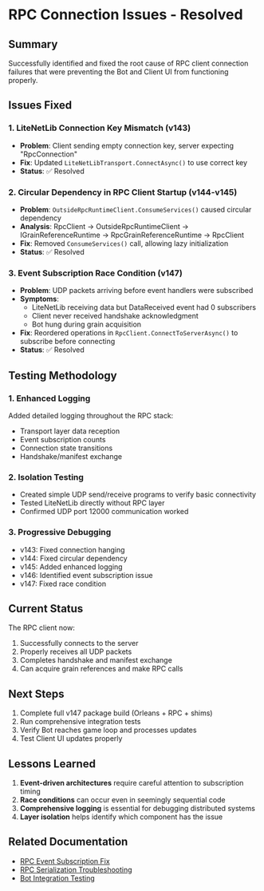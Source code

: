# RPC Connection Issues - Resolved

## Summary

Successfully identified and fixed the root cause of RPC client connection failures that were preventing the Bot and Client UI from functioning properly.

## Issues Fixed

### 1. LiteNetLib Connection Key Mismatch (v143)
- **Problem**: Client sending empty connection key, server expecting "RpcConnection"
- **Fix**: Updated `LiteNetLibTransport.ConnectAsync()` to use correct key
- **Status**: ✅ Resolved

### 2. Circular Dependency in RPC Client Startup (v144-v145)
- **Problem**: `OutsideRpcRuntimeClient.ConsumeServices()` caused circular dependency
- **Analysis**: RpcClient → OutsideRpcRuntimeClient → IGrainReferenceRuntime → RpcGrainReferenceRuntime → RpcClient
- **Fix**: Removed `ConsumeServices()` call, allowing lazy initialization
- **Status**: ✅ Resolved

### 3. Event Subscription Race Condition (v147)
- **Problem**: UDP packets arriving before event handlers were subscribed
- **Symptoms**: 
  - LiteNetLib receiving data but DataReceived event had 0 subscribers
  - Client never received handshake acknowledgment
  - Bot hung during grain acquisition
- **Fix**: Reordered operations in `RpcClient.ConnectToServerAsync()` to subscribe before connecting
- **Status**: ✅ Resolved

## Testing Methodology

### 1. Enhanced Logging
Added detailed logging throughout the RPC stack:
- Transport layer data reception
- Event subscription counts
- Connection state transitions
- Handshake/manifest exchange

### 2. Isolation Testing
- Created simple UDP send/receive programs to verify basic connectivity
- Tested LiteNetLib directly without RPC layer
- Confirmed UDP port 12000 communication worked

### 3. Progressive Debugging
- v143: Fixed connection hanging
- v144: Fixed circular dependency
- v145: Added enhanced logging
- v146: Identified event subscription issue
- v147: Fixed race condition

## Current Status

The RPC client now:
1. Successfully connects to the server
2. Properly receives all UDP packets
3. Completes handshake and manifest exchange
4. Can acquire grain references and make RPC calls

## Next Steps

1. Complete full v147 package build (Orleans + RPC + shims)
2. Run comprehensive integration tests
3. Verify Bot reaches game loop and processes updates
4. Test Client UI updates properly

## Lessons Learned

1. **Event-driven architectures** require careful attention to subscription timing
2. **Race conditions** can occur even in seemingly sequential code
3. **Comprehensive logging** is essential for debugging distributed systems
4. **Layer isolation** helps identify which component has the issue

## Related Documentation

- [RPC Event Subscription Fix](../../docs/RPC-EVENT-SUBSCRIPTION-FIX.md)
- [RPC Serialization Troubleshooting](./RPC-SERIALIZATION-TROUBLESHOOTING.md)
- [Bot Integration Testing](./BOT-INTEGRATION-TESTING.md)